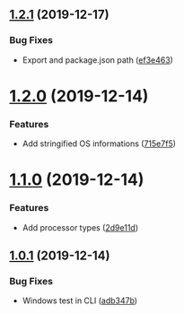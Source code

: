 ## [1.2.1](https://github.com/ffflorian/which-os/compare/v1.2.0...v1.2.1) (2019-12-17)

### Bug Fixes

- Export and package.json path ([ef3e463](https://github.com/ffflorian/which-os/commit/ef3e463))

# [1.2.0](https://github.com/ffflorian/which-os/compare/v1.1.0...v1.2.0) (2019-12-14)

### Features

- Add stringified OS informations ([715e7f5](https://github.com/ffflorian/which-os/commit/715e7f5))

# [1.1.0](https://github.com/ffflorian/which-os/compare/v1.0.1...v1.1.0) (2019-12-14)

### Features

- Add processor types ([2d9e11d](https://github.com/ffflorian/which-os/commit/2d9e11d))

## [1.0.1](https://github.com/ffflorian/which-os/compare/v1.0.0...v1.0.1) (2019-12-14)

### Bug Fixes

- Windows test in CLI ([adb347b](https://github.com/ffflorian/which-os/commit/adb347b))
